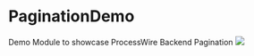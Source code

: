 # PaginationDemo
Demo Module to showcase ProcessWire Backend Pagination
<img src=https://i.imgur.com/nuEN5Xj.png>
